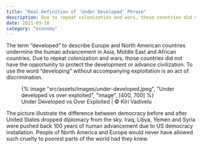 ```yaml
---
title: "Real Definition of 'Under Developed' Phrase"
description: Due to repeat colonization and wars, those countries did not have the opportunity to protect the development or advance civilization
date: 2021-03-10
category: "economy"
---
```


The term “developed” to describe Europe and North American countries undermine the human advancement in Asia, Middle East and African countries. Due to repeat colonization and wars, those countries did not have the opportunity to protect the development or advance civilization. To use the word “developing” without accompanying exploitation is an act of discrimination.

<!-- excerpt -->

<figure>
{% image "src/assets/images/under-developed.jpeg", "Under developed vs over exploited", "image", [400, 700] %}
<figcaption>Under Developed vs Over Exploited | © Kiri Vadivelu</figcaption>
</figure>

The picture illustrate the difference between democracy before and after United States dropped diplomacy from the sky. Iraq, Libya, Yemen and Syria were pushed back 100 years of human advancement due to US democracy installation. People of North America and Europe would never have allowed such cruelty to poorest parts of the world had they knew.
